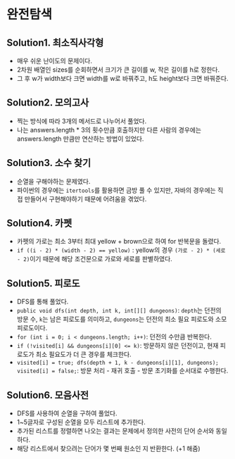 # 완전탐색

## Solution1. 최소직사각형

- 매우 쉬운 난이도의 문제이다.
- 2차원 배열인 sizes를 순회하면서 크기가 큰 길이를 w, 작은 길이를 h로 정한다.
- 그 후 w가 width보다 크면 width를 w로 바꿔주고, h도 height보다 크면 바꿔준다.

## Solution2. 모의고사

- 찍는 방식에 따라 3개의 메서드로 나누어서 풀었다.
- 나는 answers.length * 3의 횟수만큼 호출하지만 다른 사람의 경우에는 answers.length 만큼만 연산하는 방법이 있었다.

## Solution3. 소수 찾기

- 순열을 구해야하는 문제였다.
- 파이썬의 경우에는 `itertools`를 활용하면 금방 풀 수 있지만, 자바의 경우에는 직접 만들어서 구현해야하기 때문에 어려움을 겪었다.

## Solution4. 카펫

- 카펫의 가로는 최소 3부터 최대 yellow + brown으로 하여 for 반복문을 돌렸다.
- `if ((i - 2) * (width - 2) == yellow)` : yellow의 경우 `(가로 - 2) * (세로 - 2)`이기 때문에 해당 조건문으로 가로와 세로를 판별하였다.

## Solution5. 피로도

- DFS를 통해 풀었다.
- `public void dfs(int depth, int k, int[][] dungeons)`: `depth`는 던전의 방문 수, `k`는 남은 피로도를 의미하고, `dungeons`는 던전의 최소 필요 피로도와 소모 피로도이다.
- `for (int i = 0; i < dungeons.length; i++)`: 던전의 수만큼 반복한다.
- `if (!visited[i] && dungeons[i][0] <= k)`: 방문하지 않은 던전이고, 현재 피로도가 최소 필요도가 더 큰 경우를 체크한다.
- `visited[i] = true; dfs(depth + 1, k - dungeons[i][1], dungeons); visited[i] = false;`: 방문 처리 - 재귀 호출 - 방문 초기화를 순서대로 수행한다.

## Solution6. 모음사전

- DFS를 사용하여 순열을 구하여 풀었다.
- 1~5글자로 구성된 순열을 모두 리스트에 추가한다.
- 추가된 리스트를 정렬하면 나오는 결과는 문제에서 정의한 사전의 단어 순서와 동일하다.
- 해당 리스트에서 찾으려는 단어가 몇 번째 원소인 지 반환한다. (+1 해줌)

